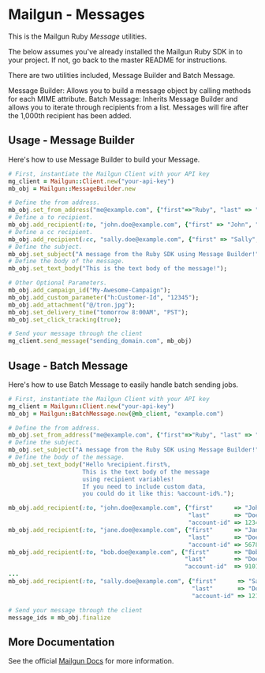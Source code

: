 Mailgun - Messages
====================

This is the Mailgun Ruby *Message* utilities.

The below assumes you've already installed the Mailgun Ruby SDK in to your
project. If not, go back to the master README for instructions.

There are two utilities included, Message Builder and Batch Message.

Message Builder: Allows you to build a message object by calling methods for
each MIME attribute.
Batch Message: Inherits Message Builder and allows you to iterate through
recipients from a list. Messages will fire after the 1,000th recipient has been
added.

Usage - Message Builder
-----------------------
Here's how to use Message Builder to build your Message.

```ruby
# First, instantiate the Mailgun Client with your API key
mg_client = Mailgun::Client.new("your-api-key")
mb_obj = Mailgun::MessageBuilder.new

# Define the from address.
mb_obj.set_from_address("me@example.com", {"first"=>"Ruby", "last" => "SDK"});
# Define a to recipient.
mb_obj.add_recipient(:to, "john.doe@example.com", {"first" => "John", "last" => "Doe"});
# Define a cc recipient.
mb_obj.add_recipient(:cc, "sally.doe@example.com", {"first" => "Sally", "last" => "Doe"});
# Define the subject.
mb_obj.set_subject("A message from the Ruby SDK using Message Builder!");
# Define the body of the message.
mb_obj.set_text_body("This is the text body of the message!");

# Other Optional Parameters.
mb_obj.add_campaign_id("My-Awesome-Campaign");
mb_obj.add_custom_parameter("h:Customer-Id", "12345");
mb_obj.add_attachment("@/tron.jpg");
mb_obj.set_delivery_time("tomorrow 8:00AM", "PST");
mb_obj.set_click_tracking(true);

# Send your message through the client
mg_client.send_message("sending_domain.com", mb_obj)
```

Usage - Batch Message
---------------------
Here's how to use Batch Message to easily handle batch sending jobs.

```ruby
# First, instantiate the Mailgun Client with your API key
mg_client = Mailgun::Client.new("your-api-key")
mb_obj = Mailgun::BatchMessage.new(@mb_client, "example.com")

# Define the from address.
mb_obj.set_from_address("me@example.com", {"first"=>"Ruby", "last" => "SDK"});
# Define the subject.
mb_obj.set_subject("A message from the Ruby SDK using Message Builder!");
# Define the body of the message.
mb_obj.set_text_body("Hello %recipient.first%, 
                     This is the text body of the message 
                     using recipient variables!
                     If you need to include custom data, 
                     you could do it like this: %account-id%.");

mb_obj.add_recipient(:to, "john.doe@example.com", {"first"      => "John", 
                                                   "last"       => "Doe", 
                                                   "account-id" => 1234});
mb_obj.add_recipient(:to, "jane.doe@example.com", {"first"      => "Jane", 
                                                   "last"       => "Doe", 
                                                   "account-id" => 5678});
mb_obj.add_recipient(:to, "bob.doe@example.com", {"first"       => "Bob", 
                                                  "last"        => "Doe", 
                                                  "account-id"  => 91011});
...
mb_obj.add_recipient(:to, "sally.doe@example.com", {"first"      => "Sally", 
                                                    "last"       => "Doe", 
                                                    "account-id" => 121314});

# Send your message through the client
message_ids = mb_obj.finalize
```

More Documentation
------------------
See the official [Mailgun Docs](http://documentation.mailgun.com/api-sending.html)
for more information.
